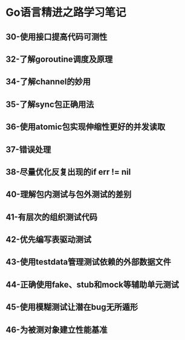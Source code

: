 # Go语言精进之路学习笔记

## 30-使用接口提高代码可测性

## 32-了解goroutine调度及原理

## 34-了解channel的妙用

## 35-了解sync包正确用法

## 36-使用atomic包实现伸缩性更好的并发读取

## 37-错误处理

## 38-尽量优化反复出现的if err != nil

## 40-理解包内测试与包外测试的差别

## 41-有层次的组织测试代码

## 42-优先编写表驱动测试

## 43-使用testdata管理测试依赖的外部数据文件

## 44-正确使用fake、stub和mock等辅助单元测试

## 45-使用模糊测试让潜在bug无所遁形

## 46-为被测对象建立性能基准